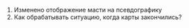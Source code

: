 ﻿1. Изменено отображение масти на псевдографику
2. Как обрабатывать ситуацию, когда карты закончились?